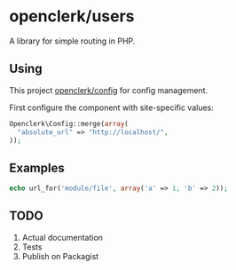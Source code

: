 openclerk/users
===============

A library for simple routing in PHP.

## Using

This project [openclerk/config](https://github.com/openclerk/config) for config management.

First configure the component with site-specific values:

```php
Openclerk\Config::merge(array(
  "absolute_url" => "http://localhost/",
));
```

## Examples

```php
echo url_for('module/file', array('a' => 1, 'b' => 2));
```

## TODO

1. Actual documentation
1. Tests
1. Publish on Packagist
